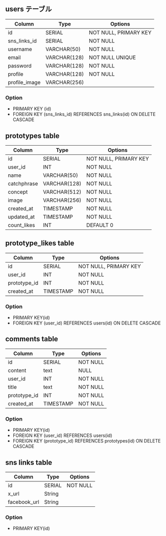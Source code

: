 ## users テーブル

| Column   | Type   | Options  |
| -------- | ------ | -------- |
| id       | SERIAL | NOT NULL, PRIMARY KEY |
| sns_links_id       | SERIAL | NOT NULL |
| username | VARCHAR(50)    | NOT NULL |
| email | VARCHAR(128)    | NOT NULL UNIQUE |
| password | VARCHAR(128)    | NOT NULL |
| profile | VARCHAR(128)    | NOT NULL |
| profile_image | VARCHAR(256) | |;


### Option
- PRIMARY KEY (id)
- FOREIGN KEY (sns_links_id) REFERENCES sns_links(id) ON DELETE CASCADE


## prototypes table

| Column | Type | Options |
| ------ | ------ | ------ |
| id     | SERIAL | NOT NULL, PRIMARY KEY|
| user_id     | INT | NOT NULL|
| name     | VARCHAR(50) | NOT NULL|
| catchphrase     | VARCHAR(128) | NOT NULL|
| concept     | VARCHAR(512)  | NOT NULL|
| image    | VARCHAR(256) | NOT NULL|
| created_at     | TIMESTAMP  | NOT NULL|
| updated_at     | TIMESTAMP  | NOT NULL|
| count_likes     | INT | DEFAULT 0|

## prototype_likes table

| Column | Type | Options |
| ------ | ------ | ------ |
| id     | SERIAL | NOT NULL, PRIMARY KEY|
| user_id     | INT | NOT NULL|
| prototype_id     | INT | NOT NULL|
| created_at     | TIMESTAMP  | NOT NULL|

### Option
- PRIMARY KEY(id)
- FOREIGN KEY (user_id) REFERENCES users(id) ON DELETE CASCADE

## comments table

| Column | Type | Options |
| ------ | ------ | ------ |
| id     | SERIAL | NOT NULL|
| content    | text | NULL|
| user_id     | INT | NOT NULL|
| title     | text | NOT NULL|
| prototype_id     | INT | NOT NULL|
| created_at     | TIMESTAMP  | NOT NULL|

### Option
- PRIMARY KEY(id)
- FOREIGN KEY (user_id) REFERENCES users(id)
- FOREIGN KEY (prototype_id) REFERENCES prototypes(id) ON DELETE CASCADE

## sns links table
| Column | Type | Options |
| ------ | ------ | ------ |
| id     | SERIAL | NOT NULL|
| x_url   | String | |
| facebook_url     | String  | |

### Option
- PRIMARY KEY(id)
